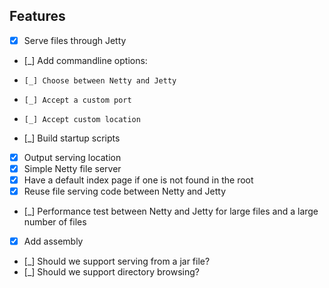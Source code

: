 Features
--------

 - [x] Serve files through Jetty
 - [_] Add commandline options:
 -     [_] Choose between Netty and Jetty
 -     [_] Accept a custom port
 -     [_] Accept custom location
 - [_] Build startup scripts
 - [x] Output serving location
 - [x] Simple Netty file server
 - [x] Have a default index page if one is not found in the root
 - [x] Reuse file serving code between Netty and Jetty
 - [_] Performance test between Netty and Jetty for large files and a large number of files
 - [x] Add assembly
 - [_] Should we support serving from a jar file?
 - [_] Should we support directory browsing?
